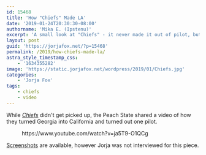 ```yaml
---
id: 15468
title: 'How "Chiefs" Made LA'
date: '2019-01-24T20:30:30-08:00'
authorname: 'Mika E. (Ipstenu)'
excerpt: 'A small look at "Chiefs" - it never made it out of pilot, but it made Georgia into LA.'
layout: post
guid: 'https://jorjafox.net/?p=15468'
permalink: /2019/how-chiefs-made-la/
astra_style_timestamp_css:
    - '1634355282'
image: 'https://static.jorjafox.net/wordpress/2019/01/Chiefs.jpg'
categories:
    - 'Jorja Fox'
tags:
    - chiefs
    - video
---
```


While _<a href="https://jorjafox.net/library/actor/chiefs">Chiefs</a>_ didn't get picked up, the Peach State shared a video of how they turned Georgia into California and turned out one pilot.

<figure class="wp-block-embed-youtube wp-block-embed is-type-video is-provider-youtube wp-embed-aspect-16-9 wp-has-aspect-ratio"><div class="wp-block-embed__wrapper">
https://www.youtube.com/watch?v=ja5T9-O1QCg
</div></figure>

<a href="https://jorjafox.net/gallery/tv/chiefs/">Screenshots</a> are available, however Jorja was not interviewed for this piece.
